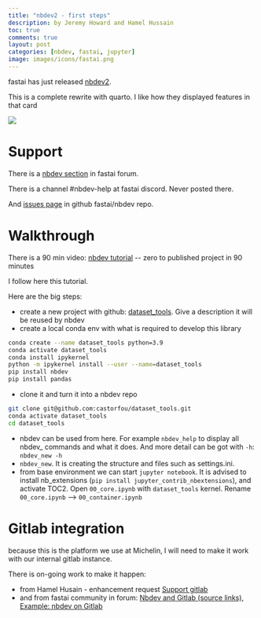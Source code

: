 ```yaml
---
title: "nbdev2 - first steps"
description: by Jeremy Howard and Hamel Hussain
toc: true
comments: true
layout: post
categories: [nbdev, fastai, jupyter]
image: images/icons/fastai.png
---
```


fastai has just released [nbdev2](https://nbdev.fast.ai/).

This is a complete rewrite with quarto. I like how they displayed features in that card

![](https://nbdev.fast.ai/images/card.png)



# Support

There is a [nbdev section](https://forums.fast.ai/c/nbdev/48) in fastai forum.

There is a channel #nbdev-help at fastai discord. Never posted there.

And [issues page](https://github.com/fastai/nbdev/issues) in github fastai/nbdev repo.



# Walkthrough

There is a 90 min video: [nbdev tutorial](https://www.youtube.com/watch?v=l7zS8Ld4_iA&ab_channel=JeremyHoward) -- zero to published project in 90 minutes

I follow here this tutorial.

Here are the big steps:

- create a new project with github: [dataset_tools](https://github.com/castorfou/dataset_tools). Give a description it will be reused by nbdev
- create a local conda env with what is required to develop this library

```bash
conda create --name dataset_tools python=3.9
conda activate dataset_tools 
conda install ipykernel
python -m ipykernel install --user --name=dataset_tools
pip install nbdev
pip install pandas
```

- clone it and turn it into a nbdev repo

```bash
git clone git@github.com:castorfou/dataset_tools.git
conda activate dataset_tools
cd dataset_tools
```

* nbdev can be used from here. For example `nbdev_help`  to display all nbdev_ commands and what it does. And more detail can be got with `-h`: `nbdev_new -h`
* `nbdev_new`. It is creating the structure and files such as settings.ini.
* from base environment we can start `jupyter notebook`. It is advised to install nb_extensions (`pip install jupyter_contrib_nbextensions`), and activate TOC2. Open `00_core.ipynb` with `dataset_tools` kernel. Rename `00_core.ipynb` --> `00_container.ipynb`



# Gitlab integration

because this is the platform we use at Michelin, I will need to make it work with our internal gitlab instance.

There is on-going work to make it happen:

* from Hamel Husain - enhancement request [Support gitlab](https://github.com/fastai/nbdev/issues/945)
* and from fastai community in forum: [Nbdev and Gitlab (source links)](https://forums.fast.ai/t/nbdev-and-gitlab-source-links/98867), [Example: nbdev on Gitlab](https://forums.fast.ai/t/example-nbdev-on-gitlab/98890)